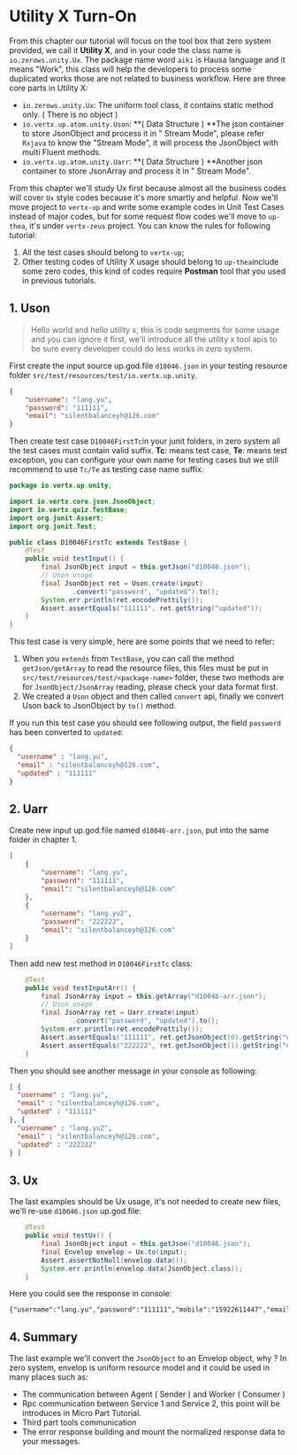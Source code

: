 # Utility X Turn-On

From this chapter our tutorial will focus on the tool box that zero system provided, we call it **Utility X**, and in
your code the class name is `io.zerows.unity.Ux`. The package name word `aiki` is Hausa language and it means "Work",
this class will help the developers to process some duplicated works those are not related to business workflow. Here
are three core parts in Utility X:

* `io.zerows.unity.Ux`: The uniform tool class, it contains static method only. \( There is no object \)
* `io.vertx.up.atom.unity.Uson`: **\( Data Structure \) **The json container to store JsonObject and process it in "
  Stream Mode", please refer `Rxjava` to know the "Stream Mode", it will process the JsonObject with multi Fluent
  methods.
* `io.vertx.up.atom.unity.Uarr`: **\( Data Structure \) **Another json container to store JsonArray and process it in "
  Stream Mode".

From this chapter we'll study Ux first because almost all the business codes will cover `Ux` style codes because it's
more smartly and helpful. Now we'll move project to `vertx-up` and write some example codes in Unit Test Cases instead
of major codes, but for some request flow codes we'll move to `up-thea`, it's under `vertx-zeus` project. You can know
the rules for following tutorial:

1. All the test cases should belong to `vertx-up`;
2. Other testing codes of Utility X usage should belong to `up-thea`include some zero codes, this kind of codes
   require **Postman** tool that you used in previous tutorials.

## 1. Uson

> Hello world and hello utility x, this is code segments for some usage and you can ignore it first, we'll introduce all
> the utility x tool apis to be sure every developer could do less works in zero system.

First create the input source up.god.file `d10046.json` in your testing resource
folder `src/test/resources/test/io.vertx.up.unity`.

```json
{
    "username": "lang.yu",
    "password": "111111",
    "email": "silentbalanceyh@126.com"
}
```

Then create test case `D10046FirstTc`in your junit folders, in zero system all the test cases must contain valid
suffix. **Tc**: means test case, **Te**: means test exception, you can configure your own name for testing cases but we
still recommend to use `Tc/Te` as testing case name suffix.

```java
package io.vertx.up.unity;

import io.vertx.core.json.JsonObject;
import io.vertx.quiz.TestBase;
import org.junit.Assert;
import org.junit.Test;

public class D10046FirstTc extends TestBase {
    @Test
    public void testInput() {
        final JsonObject input = this.getJson("d10046.json");
        // Uson usage
        final JsonObject ret = Uson.create(input)
                .convert("password", "updated").to();
        System.err.println(ret.encodePrettily());
        Assert.assertEquals("111111", ret.getString("updated"));
    }
}
```

This test case is very simple, here are some points that we need to refer:

1. When you `extends` from `TestBase`, you can call the method `getJson/getArray` to read the resource files, this files
   must be put in `src/test/resources/test/<package-name>` folder, these two methods are for `JsonObject/JsonArray`
   reading, please check your data format first.
2. We created a `Uson` object and then called `convert` api, finally we convert Uson back to JsonObject by `to()`
   method.

If you run this test case you should see following output, the field `password` has been converted to `updated`:

```json
{
  "username" : "lang.yu",
  "email" : "silentbalanceyh@126.com",
  "updated" : "111111"
}
```

## 2. Uarr

Create new input up.god.file named `d10046-arr.json`, put into the same folder in chapter 1.

```json
[
    {
        "username": "lang.yu",
        "password": "111111",
        "email": "silentbalanceyh@126.com"
    },
    {
        "username": "lang.yu2",
        "password": "222222",
        "email": "silentbalanceyh@126.com"
    }
]
```

Then add new test method in `D10046FirstTc` class:

```java
    @Test
    public void testInputArr() {
        final JsonArray input = this.getArray("d10046-arr.json");
        // Uson usage
        final JsonArray ret = Uarr.create(input)
                .convert("password", "updated").to();
        System.err.println(ret.encodePrettily());
        Assert.assertEquals("111111", ret.getJsonObject(0).getString("updated"));
        Assert.assertEquals("222222", ret.getJsonObject(1).getString("updated"));
    }
```

Then you should see another message in your console as following:

```json
[ {
  "username" : "lang.yu",
  "email" : "silentbalanceyh@126.com",
  "updated" : "111111"
}, {
  "username" : "lang.yu2",
  "email" : "silentbalanceyh@126.com",
  "updated" : "222222"
} ]
```

## 3. Ux

The last examples should be Ux usage, it's not needed to create new files, we'll re-use `d10046.json` up.god.file:

```java
    @Test
    public void testUx() {
        final JsonObject input = this.getJson("d10046.json");
        final Envelop envelop = Ux.to(input);
        Assert.assertNotNull(envelop.data());
        System.err.println(envelop.data(JsonObject.class));
    }
```

Here you could see the response in console:

```shell
{"username":"lang.yu","password":"111111","mobile":"15922611447","email":"silentbalanceyh@126.com"}
```

## 4. Summary

The last example we'll convert the `JsonObject` to an Envelop object, why ? In zero system, envelop is uniform resource
model and it could be used in many places such as:

* The communication between Agent \( Sender \) and Worker \( Consumer \)
* Rpc communication between Service 1 and Service 2, this point will be introduces in Micro Part Tutorial.
* Third part tools communication
* The error response building and mount the normalized response data to your messages.



